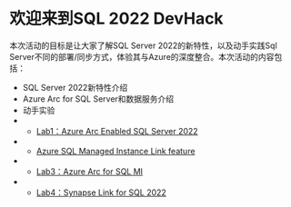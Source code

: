 # 欢迎来到SQL 2022 DevHack

本次活动的目标是让大家了解SQL Server 2022的新特性，以及动手实践Sql Server不同的部署/同步方式，体验其与Azure的深度整合。本次活动的内容包括：
- SQL Server 2022新特性介绍
- Azure Arc for SQL Server和数据服务介绍
- 动手实验
- - [Lab1：Azure Arc Enabled SQL Server 2022](https://github.com/microsoft/gps-csa-tech-stack/blob/main/SQL2022-Devhack/Lab1/Azure%20Arc%20Enabled%20SQL%20Server.md)
- - [Azure SQL Managed Instance Link feature](https://github.com/microsoft/gps-csa-tech-stack/blob/main/SQL2022-Devhack/Lab2/Azure%20SQL%20Managed%20Instance%20Link%20feature.md)
- - [Lab3：Azure Arc for SQL MI](./Lab3/README.md)
- - [Lab4：Synapse Link for SQL 2022](./Lab4/README.md)
